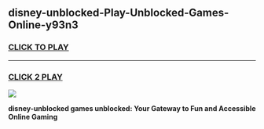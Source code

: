 
## disney-unblocked-Play-Unblocked-Games-Online-y93n3
<h3>
<a href="https://premium76.site?title=disney-unblocked&ref=25A">CLICK TO PLAY</a></h3>
<hr>

<h3>
<a href="https://premium76.site?title=disney-unblocked&ref=25A">CLICK 2 PLAY</a>
  
</h3>

<a href="https://premium76.site?title=disney-unblocked&ref=25A"><img src="https://clearcache.store/games.png"></a>


**disney-unblocked games unblocked: Your Gateway to Fun and Accessible Online Gaming**
